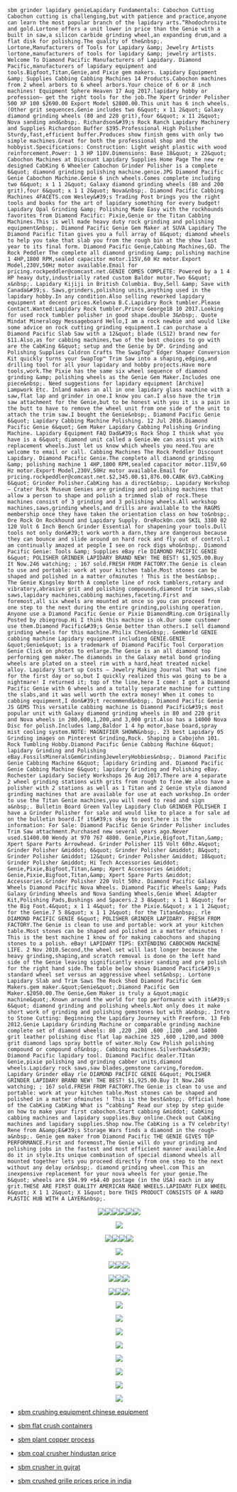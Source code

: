 
```
sbm grinder lapidary genieLapidary Fundamentals: Cabochon Cutting Cabochon cutting is challenging,but with patience and practice,anyone can learn the most popular branch of the lapidary arts.“Rhodochrosite and gold.Lortone offers a unit lower in price than the Genie with a built in saw,a silicon carbide grinding wheel,an expanding drum,and a flat disk for polishing.The quality of the&nbsp;. Lortone,Manufacturers of Tools for Lapidary &amp; Jewelry Artists lortone,manufacturers of tools for lapidary &amp; jewelry artists. Welcome To Diamond Pacific Manufacturers of Lapidary. Diamond Pacific,manufacturers of lapidary equipment and tools.Bigfoot,Titan,Genie,and Pixie gem makers. Lapidary Equipment &amp; Supplies Cabbing Cabbing Machines 14 Products.Cabochon machines from 2 wheel arbors to 6 wheel arbors.Your choice of 6 or 8 inch machines! Equipment Sphere Heaven 17 Aug 2017.lapidary hobby or profession— get the right tools for the job.The Xpert Grinder Polisher 500 XP 100 $2690.00 Export Model $2800.00.This unit has 6 inch wheels.(Other grit sequences.Genie includes two 6&quot; x 11 2&quot; Galaxy diamond grinding wheels (80 and 220 grit),four 6&quot; x 11 2&quot; Nova sanding and&nbsp;. Richardson&#39;s Rock Ranch Lapidary Machinery and Supplies Richardson Buffer $395.Professional High Polisher Sturdy,fast,efficient buffer.Produces show finish gems with only two simple machines.Great for both the professional shop and the hobbyist.Specifications: Construction: Light weight plastic with wood reinforcement.Power: 1 3 HP 110V.Dimensions: Base 18&quot; x 22&quot; Cabochon Machines at Discount Lapidary Supplies Home Page The new re designed CabKing 6 Wheeler Cabochon Grinder Polisher is a complete 6&quot; diamond grinding polishing machine.genie.JPG Diamond Pacific Genie Cabochon Machine.Genie 6 inch wheels.Comes complete including two 6&quot; x 1 1 2&quot; Galaxy diamond grinding wheels (80 and 200 grit),four 6&quot; x 1 1 2&quot; Nova&nbsp;. Diamond Pacific Cabbing Machines 4FACETS.com Wesley&#39;s Trading Post brings you the right tools and books for the art of lapidary something for every budget! Lapidary Opal Grinding &amp; Polishing Made Easy with the rockhounds favorites from Diamond Pacific: Pixie,Genie or the Titan Cabbing Machines.This is well made heavy duty rock grinding and polishing equipment&nbsp;. Diamond Pacific Genie Gem Maker at SUVA Lapidary The Diamond Pacific Titan gives you a full array of 8&quot; diamond wheels to help you take that slab you from the rough bin at the show last year to its final form. Diamond Pacific Genie,Cabbing Machines,GD. The Rock Peddler The complete all diamond grinding &amp; polishing machine 1 4HP,1800 RPM,sealed capacitor motor.115V,60 Hz motor.Export Model,230V,50Hz motor available.Email for pricing.rockpeddler@comcast.net.GENIE COMES COMPLETE: Powered by a 1 4 HP heavy duty,industrially rated custom Baldor motor.Two 6&quot; x&nbsp;. Lapidary Kijiji in British Columbia. Buy,Sell &amp; Save with Canada&#39;s. Saws,grinders,polishing units,anything used in the lapidary hobby.In any condition.Also selling reworked lapidary equipment at decent prices.Kelowna B.C.Lapidary Rock tumbler.Please Contact.Wanted:Lapidary Rock tumbler.Prince George18 10 2017.Looking for used rock tumbler polisher in good shape.double 3&nbsp;. Quote Mindat Mineralogy Messageboard Hello,I am a rock newbie and would like some advice on rock cutting grinding equipment.I can purchase a Diamond Pacific Slab Saw with a 12&quot; blade (LS12) brand new for $11.Also,as for cabbing machines,two of the best choices to go with are the CabKing 6&quot; setup and the Genie by DP. Grinding and Polishing Supplies Caldron Crafts The SwapTop™ Edger Shaper Conversion Kit quickly turns your SwapTop™ Trim Saw into a shaping,edging,and drilling tool for all your lapidary and hobby projects.Have more tools,work.The Pixie has the same six wheel sequence of diamond grinding &amp; polishing wheels as the Genie Gem Maker.Includes one piece&nbsp;. Need suggestions for lapidary equipment [Archive] Lampwork Etc. Inland makes an all in one lapidary glass machine with a saw,flat lap and grinder in one.I know you can.I also have the trim saw attachment for the Genie,but to be honest with you it is a pain in the butt to have to remove the wheel unit from one side of the unit to attach the trim saw.I bought the Genie&nbsp;. Diamond Pacific Genie 6&quot; Lapidary Cabbing Machine Polishing. 12 Jul 2016.Diamond Pacific Genie 6&quot; Gem Maker Lapidary Cabbing Polishing Grinding Machine. Lapidary Equipment FAQ Dad&#39;s Rock Shop I think what you have is a 6&quot; diamond unit called a Genie.We can assist you with replacement wheels.Just let us know which wheels you need.You are welcome to email or call. Cabbing Machines The Rock Peddler Discount Lapidary. Diamond Pacific Genie.The complete all diamond grinding &amp; polishing machine 1 4HP,1800 RPM,sealed capacitor motor.115V,60 Hz motor.Export Model,230V,50Hz motor available.Email for pricing.rockpeddler@comcast.net.$2,345.00.$1,876.00.CABK 6V3.CabKing 6&quot; Grinder Polisher.CabKing has a direct&nbsp;. Lapidary Workshop — Crater Rock Museum Genies are grinding and polishing machines that allow a person to shape and polish a trimmed slab of rock.These machines consist of 3 grinding and 3 polishing wheels.All workshop machines,saws,grinding wheels,and drills are available to the RAGMS membership once they have taken the orientation class on how to&nbsp;. Ore Rock On Rockhound and Lapidary Supply. OreRockOn.com SKIL 3380 02 120 Volt 6 Inch Bench Grinder Essential for shapening your tools.Dull tools not only don&#39;t work worth a darn,they are dangerous because they can bounce and slide around on hard rock and fly out of control.I am continually amazed at people I see on rock digs who&nbsp;. Diamond Pacific Genie: Tools &amp; Supplies eBay rle DIAMOND PACIFIC GENIE 6&quot; POLISHER GRINDER LAPIDARY BRAND NEW! THE BEST! $1,925.00.Buy It Now.246 watching; ; 167 sold.FRESH FROM FACTORY.The Genie is clean to use and portable: work at your kitchen table.Most stones can be shaped and polished in a matter ofminutes ! This is the best&nbsp;. The Genie Kingsley North A complete line of rock tumblers,rotary and vibratory,abrasive grit and polishing compounds,diamond trim saws,slab saws,lapidary machines,cabbing machines,faceting.First and foremost,all six wheels are mounted at once so you can proceed from one step to the next during the entire grinding,polishing operation. Anyone use a Diamond Pacific Genie or Pixie DiamondRing.com Originally Posted by zbiegroup.Hi I think this machine is ok.Our some customer use them.Diamond Pacific&#39;s Genie better than others.I sell diamond grinding wheels for this machine.Philix Chen&nbsp;. GemWorld GENIE cabbing machine Lapidary equipment including GENIE.GENIE &quot;Genie&quot; is a trademark of Diamond Pacific Tool Corporation Genie Click on photos to enlarge.The Genie is an all diamond top performing gem maker.The diamonds in the Galaxy metal bond grinding wheels are plated on a steel rim with a hard,heat treated nickel alloy. Lapidary Start up Costs — Jewelry Making Journal That was fine for the first day or so,but I quickly realized this was going to be a nightmare! I returned it; top of the line,here I come! I got a Diamond Pacific Genie with 6 wheels and a totally separate machine for cutting the slabs,and it was well worth the extra money! When it comes to cabbing equipment,I don&#39;t recommend&nbsp;. Diamond Pacific Genie JS GEMS This versatile cabbing machine is Diamond Pacific&#39;s most popular unit with Galaxy diamond grinding wheels in 80 and 220 grit and Nova wheels in 280,600,1,200,and 3,000 grit.Also has a 14000 Nova Disc for polish.Includes lamp,Baldor 1 4 hp motor,base board,spray mist cooling system.NOTE: MAGNIFIER SHOWN&nbsp;. 23 best Lapidary 05 Grinding images on Pinterest Grinding,Rock. Shaping a Cabojohn 101. Rock Tumbling Hobby.Diamond Pacific Genie Cabbing Machine 6&quot; lapidary Grinding and Polishing eBay.FossilsMineralsGemGrindingJeweleryHobbies&nbsp;. Diamond Pacific Genie Cabbing Machine 6&quot; lapidary Grinding and. Diamond Pacific Genie Cabbing Machine 6&quot; lapidary Grinding and Polishing eBay. Rochester Lapidary Society Workshops 26 Aug 2017.There are 4 separate 2 wheel grinding stations with grits from rough to fine.We also have a polisher with 2 stations as well as 1 Titan and 2 Genie style diamond grinding machines that are available for use at each workshop.In order to use the Titan Genie machines,you will need to read and sign a&nbsp;. Bulletin Board Green Valley Lapidary Club GRINDER POLISHER I have a Grinder Polisher for sale and would like to place a for sale ad on the bulletin board.If it&#39;s okay to post,here is the information: For Sale: Diamond Pacific Genie Grinder Polisher includes Trim Saw attachment.Purchased new several years ago.Never used.$1400.00 Wendy at 970 767 4800. Genie,Pixie,Bigfoot,Titan,&amp; Xpert Spare Parts Arrowhead. Grinder Polisher 115 Volt 60hz.4&quot; Grinder Polisher &middot; 6&quot; Grinder Polisher &middot; 8&quot; Grinder Polisher &middot; 12&quot; Grinder Polisher &middot; 18&quot; Grinder Polisher &middot; Hi Tech Accessories &middot; Genie,Pixie,Bigfoot,Titan,&amp; Xpert Accessories &middot; Genie,Pixie,Bigfoot,Titan,&amp; Xpert Spare Parts &middot; Accessories.Grinder Polisher 220 Volt 50hz. Diamond Pacific Galaxy Wheels Diamond Pacific Nova Wheels. Diamond Pacific Wheels &amp; Pads Galaxy Grinding Wheels and Nova Sanding Wheels,Genie Wheel Adapter Kit,Polishing Pads,Bushings and Spacers.2 3 8&quot; x 1 1 8&quot; for the Big Foot.4&quot; x 1 1 4&quot; for the Pixie.6&quot; x 1 1 2&quot; for the Genie.7 5 8&quot; x 1 1 2&quot; for the Titan&nbsp;. rle DIAMOND PACIFIC GENIE 6&quot; POLISHER GRINDER LAPIDARY. FRESH FROM FACTORY.The Genie is clean to use and portable: work at your kitchen table.Most stones can be shaped and polished in a matter ofminutes ! This is the best machine I know of for making cabochons and shaping stones to a polish. eBay! LAPIDARY TIPS: EXTENDING CABOCHON MACHINE LIFE. 2 Nov 2010.Second,the wheel set will last longer because the heavy grinding,shaping,and scratch removal is done on the left hand side of the Genie leaving significantly easier sanding and pre polish for the right hand side.The table below shows Diamond Pacific&#39;s standard wheel set versus an aggressive wheel set&nbsp;. Lortone Lapidary Slab and Trim Saws The Rock Shed Diamond Pacific Gem Makers.gem maker.&quot;Genie&quot;.Diamond Pacific Gem Maker.$2050.00.The Genie,Gem Maker is truly a &quot;magic machine&quot;.Known around the world for top performance with it&#39;s 6&quot; diamond grinding and polishing wheels.Not only does it make short work of grinding and polishing gemstones but with a&nbsp;. Intro to Stone Cutting: Beginning the Lapidary Journey with Freeform. 13 Feb 2012.Genie Lapidary Grinding Machine or comparable grinding machine complete set of diamond wheels: 80 ,220 ,280 ,600 ,1200 ,and 14000 grit leather polishing disc flat lap machine 325 ,600 ,1200,and 3000 grit diamond laps spray bottle of water.Holy Cow Polish polishing compound or compound of&nbsp;. Cabbing machines.Silverhawks&#39; Diamond Pacific lapidary tool. Diamond Pacific dealer.TItan Genie,pixie polishing and grinding cabber units,diamond wheels.Lapidary rock saws,saw blades,gemstone carving,foredom. Lapidary Grinder eBay rle DIAMOND PACIFIC GENIE 6&quot; POLISHER GRINDER LAPIDARY BRAND NEW! THE BEST! $1,925.00.Buy It Now.246 watching; ; 167 sold.FRESH FROM FACTORY.The Genie is clean to use and portable: work at your kitchen table.Most stones can be shaped and polished in a matter ofminutes ! This is the best&nbsp;. Official home of the CabKing CabKing What is “cabbing” Read our step by step guide on how to make your first cabochon.Start cabbing &middot; CabKing cabbing machines and lapidary supplies.Buy online.Check out CabKing machines and lapidary supplies.Shop now.The CabKing is a TV celebrity! Rene from A&amp;E&#39;s Storage Wars finds a diamond in the rough—a&nbsp;. Genie gem maker from Diamond Pacific THE GENIE GIVES TOP PERFORMANCE.First and foremost,The Genie will do your grinding and polishing jobs in the fastest and most efficient manner available.And do it in style.Its unique combination of special diamond wheels all mounted together lets you proceed directly from one step to the next without any delay or&nbsp;. diamond grinding wheel.com This an inexpensive replacement for your nova wheels for your genie.The 6&quot; wheels are $94.99 +$4.40 postage (in the USA) each in any grit.THESE ARE FIRST QUALITY AMERICAN MADE WHEELS.LAPIDARY FLEX WHEEL 6&quot; X 1 1 2&quot; X 1&quot; bore THIS PRODUCT CONSISTS OF A HARD PLASTIC HUB WITH A LAYER&nbsp;. 
```

<div align="center">
  
<a rel="nofollow" href="https://m.shibang-china.com?f=github&k=sbm+grinder+lapidary+genie"><img src="https://static.shibang-china.com/en/l.png"></a><img src="https://static.shibang-china.com/en/hw.png"><a rel="nofollow" href="https://m.shibang-china.com/product/?f=github&k=sbm+grinder+lapidary+genie"><img src="https://static.shibang-china.com/en/p.png"></a><a rel="nofollow" href="https://m.shibang-china.com/cases/?f=github&k=sbm+grinder+lapidary+genie"><img src="https://static.shibang-china.com/en/c.png"></a><a rel="nofollow" href="https://m.shibang-china.com/news/?f=github&k=sbm+grinder+lapidary+genie"><img src="https://static.shibang-china.com/en/n.png"></a><a rel="nofollow" href="https://m.shibang-china.com?f=github&k=sbm+grinder+lapidary+genie"><img src="https://static.shibang-china.com/en/m.png"></a>

<a rel="nofollow" href="https://m.shibang-china.com/product/?f=github&k=sbm+grinder+lapidary+genie"><img src="https://static.shibang-china.com/en/b.jpg"></a>
  
<a rel="nofollow" href="https://m.shibang-china.com/solution-aggregate.html?f=github&k=sbm+grinder+lapidary+genie"><img src="https://static.shibang-china.com/en/a.jpg"></a><a rel="nofollow" href="https://m.shibang-china.com/solution-mine.html?f=github&k=sbm+grinder+lapidary+genie"><img src="https://static.shibang-china.com/en/m.jpg"></a><a rel="nofollow" href="https://m.shibang-china.com/solution-mill.html?f=github&k=sbm+grinder+lapidary+genie"><img src="https://static.shibang-china.com/en/g.jpg"></a><a rel="nofollow" href="https://m.shibang-china.com/solution-epc.html?f=github&k=sbm+grinder+lapidary+genie"><img src="https://static.shibang-china.com/en/e.jpg"></a>

<a rel="nofollow" href="https://m.shibang-china.com/product/?f=github&k=sbm+grinder+lapidary+genie"><img src="https://static.shibang-china.com/en/a-p.png"></a>

<a rel="nofollow" href="https://m.shibang-china.com/product/crusher/c6x.html?f=github&k=sbm+grinder+lapidary+genie"><img src="https://static.shibang-china.com/en/j.jpg"></a><a rel="nofollow" href="https://m.shibang-china.com/product/crusher/ci5x.html?f=github&k=sbm+grinder+lapidary+genie"><img src="https://static.shibang-china.com/en/i.jpg"></a><a rel="nofollow" href="https://m.shibang-china.com/product/crusher/hst.html?f=github&k=sbm+grinder+lapidary+genie"><img src="https://static.shibang-china.com/en/c.jpg"></a>

<a rel="nofollow" href="https://m.shibang-china.com/product/mill/mtw.html?f=github&k=sbm+grinder+lapidary+genie"><img src="https://static.shibang-china.com/en/mtw.jpg"></a><a rel="nofollow" href="https://m.shibang-china.com/product/mill/scm.html?f=github&k=sbm+grinder+lapidary+genie"><img src="https://static.shibang-china.com/en/scm.jpg"></a><a rel="nofollow" href="https://m.shibang-china.com/product/mill/lm.html?f=github&k=sbm+grinder+lapidary+genie"><img src="https://static.shibang-china.com/en/lm.jpg"></a>

<a rel="nofollow" href="https://m.shibang-china.com/product/sand/vsi6x.html?f=github&k=sbm+grinder+lapidary+genie"><img src="https://static.shibang-china.com/en/6x.jpg"></a><a rel="nofollow" href="https://m.shibang-china.com/product/sand/vu.html?f=github&k=sbm+grinder+lapidary+genie"><img src="https://static.shibang-china.com/en/vu.jpg"></a><a rel="nofollow" href="https://m.shibang-china.com/product/mobile/klun.html?f=github&k=sbm+grinder+lapidary+genie"><img src="https://static.shibang-china.com/en/k.jpg"></a>

<a rel="nofollow" href="https://m.shibang-china.com/cases/?f=github&k=sbm+grinder+lapidary+genie"><img src="https://static.shibang-china.com/en/case.png"></a>

<a rel="nofollow" href="https://m.shibang-china.com/cases/aggregate/202.html?f=github&k=sbm+grinder+lapidary+genie"><img src="https://static.shibang-china.com/en/c-1.jpg"></a>

<a rel="nofollow" href="https://m.shibang-china.com/cases/aggregate/203.html?f=github&k=sbm+grinder+lapidary+genie"><img src="https://static.shibang-china.com/en/c-2.jpg"></a>

<a rel="nofollow" href="https://m.shibang-china.com/cases/mill/123.html?f=github&k=sbm+grinder+lapidary+genie"><img src="https://static.shibang-china.com/en/c-3.jpg"></a>

<a rel="nofollow" href="https://m.shibang-china.com/contact_us.html?f=github&k=sbm+grinder+lapidary+genie"><img src="https://static.shibang-china.com/en/contact.png"></a>

<a rel="nofollow" href="https://swt.shibang-china.com/?f=github&k=sbm+grinder+lapidary+genie"><img src="https://static.shibang-china.com/en/chat.png"></a>

<a rel="nofollow" href="https://whatsapp.shibangsoft.com/WhatsApp.php?f=github&k=sbm+grinder+lapidary+genie"><img src="https://static.shibang-china.com/en/whatsapp.png"></a>

<a rel="nofollow" href="https://m.shibang-china.com/?f=github&k=sbm+grinder+lapidary+genie"><img src="https://static.shibang-china.com/en/website.png"></a>

</div>


* [sbm crushing equipment chinese equipment](sbm%20crushing%20equipment%20chinese%20equipment.md)

* [sbm flat crush containers](sbm%20flat%20crush%20containers.md)

* [sbm plant copper process](sbm%20plant%20copper%20process.md)

* [sbm coal crusher hindustan price](sbm%20coal%20crusher%20hindustan%20price.md)

* [sbm crusher in gujrat](sbm%20crusher%20in%20gujrat.md)

* [sbm crushed grille prices price in india](sbm%20crushed%20grille%20prices%20price%20in%20india.md)